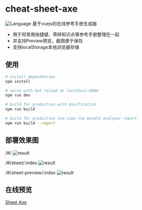 # cheat-sheet-axe 
![Language](https://img.shields.io/badge/language-vuejs-blue.svg?style=flat-square)
基于vuejs的在线参考手册生成器

* 用于将常用快捷键、零碎知识点等参考手册整理在一起
* 并支持Preview预览，截图便于保存
* 支持localStorage本地浏览器存储

## 使用

``` bash
# install dependencies
npm install

# serve with hot reload at localhost:8080
npm run dev

# build for production with minification
npm run build

# build for production and view the bundle analyzer report
npm run build --report
```

## 部署效果图

/#/
![result](https://raw.githubusercontent.com/v4if/cheat-sheet-axe/master/2017-03-03-160556.png)

/#/sheet/:index
![result](https://raw.githubusercontent.com/v4if/cheat-sheet-axe/master/2017-03-03-160556.png)

/#/sheet-preview/:index
![result](https://raw.githubusercontent.com/v4if/cheat-sheet-axe/master/2017-03-03-160556.png)

## 在线预览

[Sheet Axe](https://v4if.github.io/sheet-axe)
